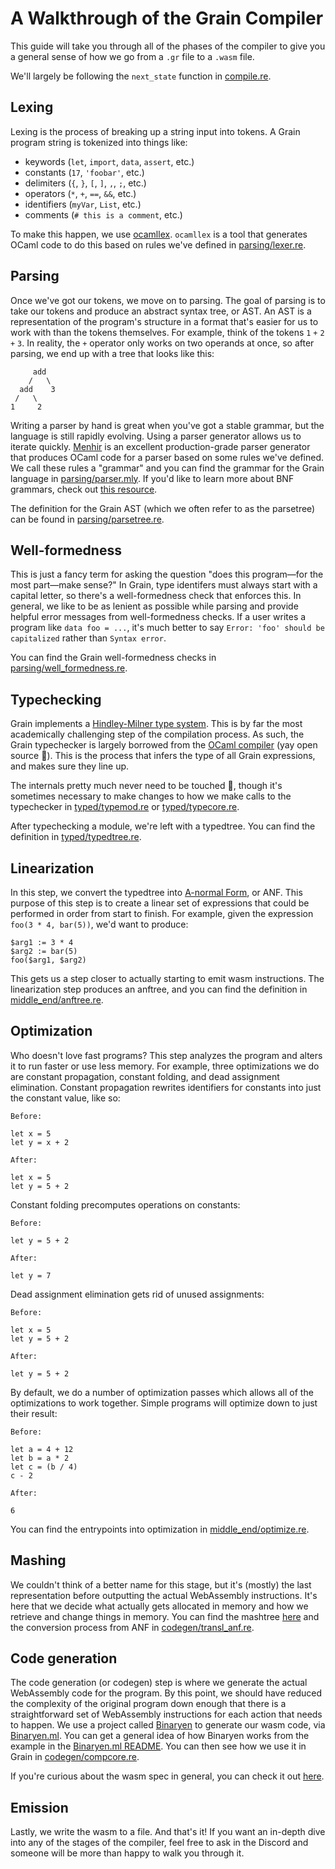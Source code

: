 # A Walkthrough of the Grain Compiler

This guide will take you through all of the phases of the compiler to give you a general sense of how we go from a `.gr` file to a `.wasm` file.

We'll largely be following the `next_state` function in [compile.re](https://github.com/grain-lang/grain/blob/main/compiler/src/compile.re).

## Lexing

Lexing is the process of breaking up a string input into tokens. A Grain program string is tokenized into things like:

- keywords (`let`, `import`, `data`, `assert`, etc.)
- constants (`17`, `'foobar'`, etc.)
- delimiters (`{`, `}`, `[`, `]`, `,`, `;`, etc.)
- operators (`*`, `+`, `==`, `&&`, etc.)
- identifiers (`myVar`, `List`, etc.)
- comments (`# this is a comment`, etc.)

To make this happen, we use [ocamllex](https://caml.inria.fr/pub/docs/manual-ocaml/lexyacc.html). `ocamllex` is a tool that generates OCaml code to do this based on rules we've defined in [parsing/lexer.re](https://github.com/grain-lang/grain/blob/main/compiler/src/parsing/lexer.re).

## Parsing

Once we've got our tokens, we move on to parsing. The goal of parsing is to take our tokens and produce an abstract syntax tree, or AST. An AST is a representation of the program's structure in a format that's easier for us to work with than the tokens themselves. For example, think of the tokens `1` `+` `2` `+` `3`. In reality, the `+` operator only works on two operands at once, so after parsing, we end up with a tree that looks like this:

```plaintext
     add
    /   \
  add    3
 /   \
1     2
```

Writing a parser by hand is great when you've got a stable grammar, but the language is still rapidly evolving. Using a parser generator allows us to iterate quickly. [Menhir](http://gallium.inria.fr/~fpottier/menhir/) is an excellent production-grade parser generator that produces OCaml code for a parser based on some rules we've defined. We call these rules a "grammar" and you can find the grammar for the Grain language in [parsing/parser.mly](https://github.com/grain-lang/grain/blob/main/compiler/src/parsing/parser.mly). If you'd like to learn more about BNF grammars, check out [this resource](http://people.cs.ksu.edu/~schmidt/300s05/Lectures/GrammarNotes/bnf.html).

The definition for the Grain AST (which we often refer to as the parsetree) can be found in [parsing/parsetree.re](https://github.com/grain-lang/grain/blob/main/compiler/src/parsing/parsetree.re).

## Well-formedness

This is just a fancy term for asking the question "does this program—for the most part—make sense?" In Grain, type identifers must always start with a capital letter, so there's a well-formedness check that enforces this. In general, we like to be as lenient as possible while parsing and provide helpful error messages from well-formedness checks. If a user writes a program like `data foo = ...`, it's much better to say `Error: 'foo' should be capitalized` rather than `Syntax error`.

You can find the Grain well-formedness checks in [parsing/well_formedness.re](https://github.com/grain-lang/grain/blob/main/compiler/src/parsing/well_formedness.re).

## Typechecking

Grain implements a [Hindley-Milner type system](https://en.wikipedia.org/wiki/Hindley%E2%80%93Milner_type_system). This is by far the most academically challenging step of the compilation process. As such, the Grain typechecker is largely borrowed from the [OCaml compiler](https://github.com/ocaml/ocaml) (yay open source 🎉). This is the process that infers the type of all Grain expressions, and makes sure they line up.

The internals pretty much never need to be touched 🙏, though it's sometimes necessary to make changes to how we make calls to the typechecker in [typed/typemod.re](https://github.com/grain-lang/grain/blob/main/compiler/src/typed/typemod.re) or [typed/typecore.re](https://github.com/grain-lang/grain/blob/main/compiler/src/typed/typecore.re).

After typechecking a module, we're left with a typedtree. You can find the definition in [typed/typedtree.re](https://github.com/grain-lang/grain/blob/main/compiler/src/typed/typedtree.re).

## Linearization

In this step, we convert the typedtree into [A-normal Form](https://en.wikipedia.org/wiki/A-normal_form), or ANF. This purpose of this step is to create a linear set of expressions that could be performed in order from start to finish. For example, given the expression `foo(3 * 4, bar(5))`, we'd want to produce:

```plaintext
$arg1 := 3 * 4
$arg2 := bar(5)
foo($arg1, $arg2)
```

This gets us a step closer to actually starting to emit wasm instructions. The linearization step produces an anftree, and you can find the definition in [middle_end/anftree.re](https://github.com/grain-lang/grain/blob/main/compiler/src/middle_end/anftree.re).

## Optimization

Who doesn't love fast programs? This step analyzes the program and alters it to run faster or use less memory. For example, three optimizations we do are constant propagation, constant folding, and dead assignment elimination. Constant propagation rewrites identifiers for constants into just the constant value, like so:

```plaintext
Before:

let x = 5
let y = x + 2

After:

let x = 5
let y = 5 + 2
```

Constant folding precomputes operations on constants:

```plaintext
Before:

let y = 5 + 2

After:

let y = 7
```

Dead assignment elimination gets rid of unused assignments:

```plaintext
Before:

let x = 5
let y = 5 + 2

After:

let y = 5 + 2
```

By default, we do a number of optimization passes which allows all of the optimizations to work together. Simple programs will optimize down to just their result:

```plaintext
Before:

let a = 4 + 12
let b = a * 2
let c = (b / 4)
c - 2

After:

6
```

You can find the entrypoints into optimization in [middle_end/optimize.re](https://github.com/grain-lang/grain/blob/main/compiler/src/middle_end/optimize.re).

## Mashing

We couldn't think of a better name for this stage, but it's (mostly) the last representation before outputting the actual WebAssembly instructions. It's here that we decide what actually gets allocated in memory and how we retrieve and change things in memory. You can find the mashtree [here](https://github.com/grain-lang/grain/blob/main/compiler/src/codegen/mashtree.re) and the conversion process from ANF in [codegen/transl_anf.re](https://github.com/grain-lang/grain/blob/main/compiler/src/codegen/transl_anf.re).

## Code generation

The code generation (or codegen) step is where we generate the actual WebAssembly code for the program. By this point, we should have reduced the complexity of the original program down enough that there is a straightforward set of WebAssembly instructions for each action that needs to happen. We use a project called [Binaryen](https://github.com/WebAssembly/binaryen) to generate our wasm code, via [Binaryen.ml](https://github.com/grain-lang/binaryen.ml). You can get a general idea of how Binaryen works from the example in the [Binaryen.ml README](https://github.com/grain-lang/binaryen.ml/blob/main/README.md). You can then see how we use it in Grain in [codegen/compcore.re](https://github.com/grain-lang/grain/blob/main/compiler/src/codegen/compcore.re).

If you're curious about the wasm spec in general, you can check it out [here](https://webassembly.github.io/spec/core/index.html).

## Emission

Lastly, we write the wasm to a file. And that's it! If you want an in-depth dive into any of the stages of the compiler, feel free to ask in the Discord and someone will be more than happy to walk you through it.
